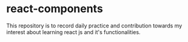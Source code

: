 # react-components
This repository is to record daily practice and contribution towards my interest about learning react js and it's functionalities.
